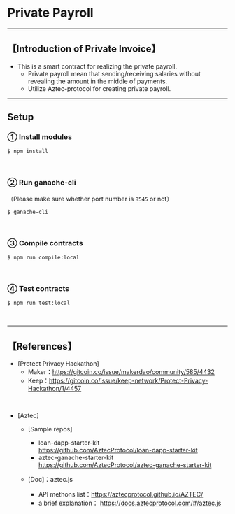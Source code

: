 # Private Payroll

***
## 【Introduction of Private Invoice】
- This is a smart contract for realizing the private payroll.
  - Private payroll mean that sending/receiving salaries without revealing the amount in the middle of payments.
  - Utilize Aztec-protocol for creating private payroll.

***

## Setup
### ① Install modules
```
$ npm install
```

<br>

### ② Run ganache-cli
（Please make sure whether port number is `8545` or not）
```
$ ganache-cli
```

<br>

### ③ Compile contracts
```
$ npm run compile:local
```

<br>

### ④ Test contracts
```
$ npm run test:local
```


&nbsp;


***

## 【References】
- [Protect Privacy Hackathon]  
  - Maker：https://gitcoin.co/issue/makerdao/community/585/4432
  - Keep：https://gitcoin.co/issue/keep-network/Protect-Privacy-Hackathon/1/4457

<br>

- [Aztec] 
  - [Sample repos]  
    - loan-dapp-starter-kit   
      https://github.com/AztecProtocol/loan-dapp-starter-kit
    - aztec-ganache-starter-kit  
      https://github.com/AztecProtocol/aztec-ganache-starter-kit
 

  - [Doc]：aztec.js
    - API methons list：https://aztecprotocol.github.io/AZTEC/
    - a brief explanation： https://docs.aztecprotocol.com/#/aztec.js

